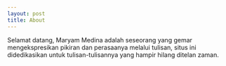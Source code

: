 ```yaml
---
layout: post
title: About
---
```


Selamat datang, Maryam Medina adalah seseorang yang gemar mengekspresikan pikiran dan perasaanya melalui tulisan, situs ini didedikasikan untuk tulisan-tulisannya yang hampir hilang ditelan zaman.